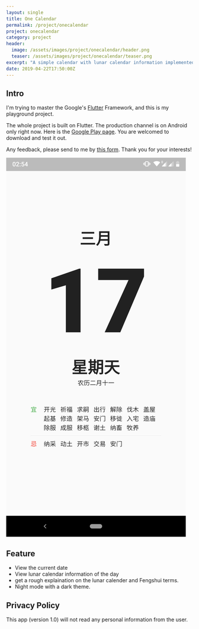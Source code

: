 ```yaml
---
layout: single
title: One Calendar
permalink: /project/onecalendar
project: onecalendar
category: project
header:
  image: /assets/images/project/onecalendar/header.png
  teaser: /assets/images/project/onecalendar/teaser.png
excerpt: "A simple calendar with lunar calendar information implemented with Flutter"
date: 2019-04-22T17:50:00Z
---
```


## Intro

I'm trying to master the Google's [Flutter](https://flutter.dev/) Framework, and this is my playground project.

The whole project is built on Flutter. The production channel is on Android only right now. Here is the [Google Play page](https://play.google.com/store/apps/details?id=com.b4whitby.onecalender). You are welcomed to download and test it out.

Any feedback, please send to me by [this form](https://forms.gle/P7eKpwr6eWYJ8RC59). Thank you for your interests!

![icon](../assets/images/project/onecalendar/home.png)

## Feature

- View the current date
- View lunar calendar information of the day
- get a rough explaination on the lunar calender and Fengshui terms.
- Night mode with a dark theme.

## Privacy Policy

This app (version 1.0) will not read any personal information from the user.
